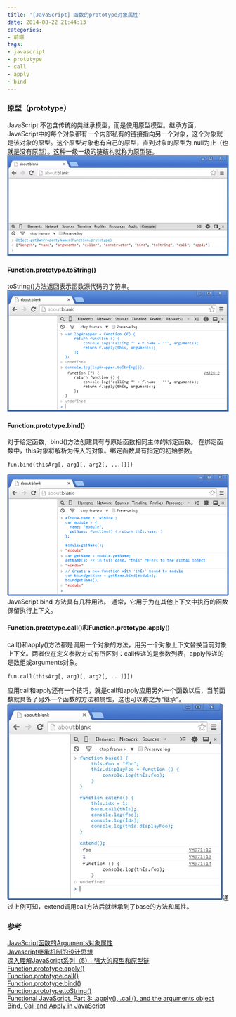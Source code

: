 ```yaml
---
title: '[JavaScript] 函数的prototype对象属性'
date: 2014-08-22 21:44:13
categories: 
- 前端
tags: 
- javascript
- prototype
- call
- apply
- bind
---
```

### 原型（prototype）

JavaScript 不包含传统的类继承模型，而是使用原型模型。继承方面，JavaScript中的每个对象都有一个内部私有的链接指向另一个对象，这个对象就是该对象的原型。这个原型对象也有自己的原型，直到对象的原型为 null为止（也就是没有原型）。这种一级一级的链结构就称为原型链。![JavaScript: 函数的prototype对象属性](/images/2014/8/0026uWfMgy6OxkhlC3t97.jpg)

#### Function.prototype.toString()

toString()方法返回表示函数源代码的字符串。![JavaScript: 函数的prototype对象属性](/images/2014/8/0026uWfMgy6OzNaZjea12.png)

#### Function.prototype.bind()

对于给定函数，bind()方法创建具有与原始函数相同主体的绑定函数。 在绑定函数中，this对象将解析为传入的对象。绑定函数具有指定的初始参数。
```
fun.bind(thisArg[, arg1[, arg2[, ...]]])
```
![JavaScript: 函数的prototype对象属性](/images/2014/8/0026uWfMgy6OzREiWPH7d.png)JavaScript bind 方法具有几种用法。 通常，它用于为在其他上下文中执行的函数保留执行上下文。

#### Function.prototype.call()和Function.prototype.apply()

call()和apply()方法都是调用一个对象的方法，用另一个对象上下文替换当前对象上下文。两者仅在定义参数方式有所区别：call传递的是参数列表，apply传递的是数组或arguments对象。
```
fun.call(thisArg[, arg1[, arg2[, ...]]])
```
应用call和apply还有一个技巧，就是call和apply应用另外一个函数以后，当前函数就具备了另外一个函数的方法和属性，这也可以称之为“继承”。![JavaScript: 函数的prototype对象属性](/images/2014/8/0026uWfMgy6OzZq8yMrc3.jpg)通过上例可知，extend调用call方法后就继承到了base的方法和属性。


### 参考

[JavaScript函数的Arguments对象属性](/post/javascript_函数的arguments对象属性)    
[Javascript继承机制的设计思想](http://www.ruanyifeng.com/blog/2011/06/designing_ideas_of_inheritance_mechanism_in_javascript.html)    
[深入理解JavaScript系列（5）：强大的原型和原型链](http://www.cnblogs.com/tomxu/archive/2012/01/05/2305453.html)    
[Function.prototype.apply()](https://developer.mozilla.org/en-US/docs/Web/JavaScript/Reference/Global_Objects/Function/apply)    
[Function.prototype.call()](https://developer.mozilla.org/en-US/docs/Web/JavaScript/Reference/Global_Objects/Function/call)    
[Function.prototype.bind()](https://developer.mozilla.org/en-US/docs/Web/JavaScript/Reference/Global_Objects/Function/bind)    
[Function.prototype.toString()](https://developer.mozilla.org/en-US/docs/Web/JavaScript/Reference/Global_Objects/Function/toString)    
[Functional JavaScript, Part 3: .apply(), .call(), and the arguments object](http://tech.pro/tutorial/2010/functional-javascript-part-3-apply-call-and-the-arguments-object)    
[Bind, Call and Apply in JavaScript](https://variadic.me/posts/2013-10-22-bind-call-and-apply-in-javascript.html)    